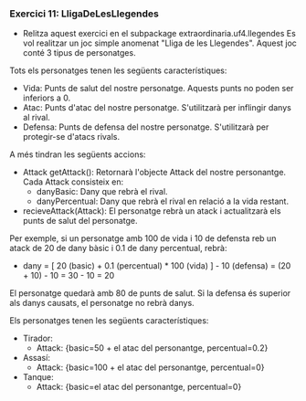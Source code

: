 ### Exercici 11: LligaDeLesLlegendes
* Relitza aquest exercici en el subpackage extraordinaria.uf4.llegendes
Es vol realitzar un joc simple anomenat "Lliga de les Llegendes". Aquest joc conté 3 tipus de personatges.

Tots els personatges tenen les següents característiques:
- Vida: Punts de salut del nostre personatge. Aquests punts no poden ser inferiors a 0.
- Atac: Punts d'atac del nostre personatge. S'utilitzarà per inflingir danys al rival.
- Defensa: Punts de defensa del nostre personatge. S'utilitzarà per protegir-se d'atacs rivals.

A més tindran les següents accions:
- Attack getAttack(): Retornarà l'objecte Attack del nostre personantge. Cada Attack consisteix en:
  - danyBasic: Dany que rebrà el rival.
  - danyPercentual: Dany que rebrà el rival en relació a la vida restant. 
- recieveAttack(Attack): El personatge rebrà un atack i actualitzarà els punts de salut del personatge.

Per exemple, si un personatge amb 100 de vida i 10 de defensta reb un atack de 20 de dany bàsic i 0.1 de dany percentual, rebrà:
- dany = [ 20 (basic) + 0.1 (percentual) * 100 (vida) ] - 10 (defensa) = (20 + 10) - 10 = 30 - 10 = 20

El personatge quedarà amb 80 de punts de salut. Si la defensa és superior als danys causats, el personatge no rebrà danys.

Els personatges tenen les següents característiques:
- Tirador:
  - Attack: {basic=50 + el atac del personantge, percentual=0.2}
- Assasí:
  - Attack: {basic=100 + el atac del personantge, percentual=0}
- Tanque:
  - Attack: {basic=el atac del personantge, percentual=0}
